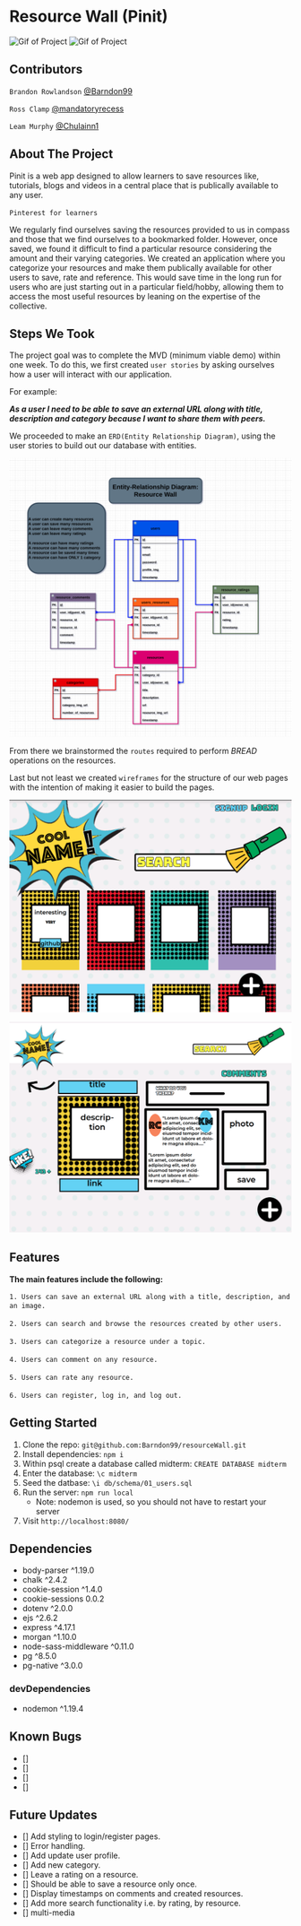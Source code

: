 # Resource Wall (Pinit)
![Gif of Project](https://github.com/Barndon99/resourceWall/blob/master/docs/midterm1.gif?raw=true)
![Gif of Project](https://github.com/Barndon99/resourceWall/blob/master/docs/midterm2.gif?raw=true)

## Contributors
 
`Brandon Rowlandson` [@Barndon99](https://github.com/Barndon99)
 
`Ross Clamp` [@mandatoryrecess](https://github.com/mandatoryrecess)
 
`Leam Murphy` [@Chulainn1](https://github.com/Chulainn1)
 
## About The Project
Pinit is a web app designed to allow learners to save resources like, tutorials, blogs and videos in a central place that is publically available to any user.
 
`Pinterest for learners`
 
We regularly find ourselves saving the resources provided to us in compass and those that we find ourselves to a bookmarked folder. However, once saved, we found it difficult to find a particular resource considering the amount and their varying categories. We created an application where you categorize your resources and make them publically available for other users to save, rate and reference. This would save time in the long run for users who are just starting out in a particular field/hobby, allowing them to access the most useful resources by leaning on the expertise of the collective.
 
## Steps We Took

The project goal was to complete the MVD (minimum viable demo) within one week. To do this, we first created `user stories` by asking ourselves how a user will interact with our application.
 
For example:
 
***As a user I need to be able to save an external URL along with title, description and category because I want to share them with peers.***
 
We proceeded to make an `ERD(Entity Relationship Diagram)`, using the user stories to build out our database with entities.
 
![ERD image](https://github.com/Barndon99/resourceWall/blob/master/docs/ERD.png?raw=true)
 
From there we brainstormed the `routes` required to perform *BREAD* operations on the resources.
 
Last but not least we created `wireframes` for the structure of our web pages with the intention of making it easier to build the pages.
 

![wireframe images](https://github.com/Barndon99/resourceWall/blob/master/docs/pinit-home-page-wireframe.png?raw=true)


![wireframe images](https://github.com/Barndon99/resourceWall/blob/master/docs/pinit-resource-page-wireframe.png?raw=true)

## Features 
**The main features include the following:**
```
1. Users can save an external URL along with a title, description, and an image.
 
2. Users can search and browse the resources created by other users.
 
3. Users can categorize a resource under a topic.
 
4. Users can comment on any resource.
 
5. Users can rate any resource.
 
6. Users can register, log in, and log out.
``` 
 
## Getting Started
 
1. Clone the repo: `git@github.com:Barndon99/resourceWall.git`
2. Install dependencies: `npm i`
3. Within psql create a database called midterm: `CREATE DATABASE midterm`
4. Enter the database: `\c midterm`
5. Seed the datbase: `\i db/schema/01_users.sql`
6. Run the server: `npm run local`
    - Note: nodemon is used, so you should not have to restart your server 
7. Visit `http://localhost:8080/`
 
## Dependencies
 
- body-parser ^1.19.0
- chalk ^2.4.2
- cookie-session ^1.4.0
- cookie-sessions 0.0.2
- dotenv ^2.0.0
- ejs ^2.6.2
- express ^4.17.1
- morgan ^1.10.0
- node-sass-middleware ^0.11.0
- pg ^8.5.0
- pg-native ^3.0.0
 
### devDependencies
- nodemon ^1.19.4
 
 
## Known Bugs
 
- []
- []
- []
- []

## Future Updates

- [] Add styling to login/register pages.
- [] Error handling.
- [] Add update user profile.
- [] Add new category. 
- [] Leave a rating on a resource.
- [] Should be able to save a resource only once. 
- [] Display timestamps on comments and created resources.
- [] Add more search functionality i.e. by rating, by resource. 
- [] multi-media
